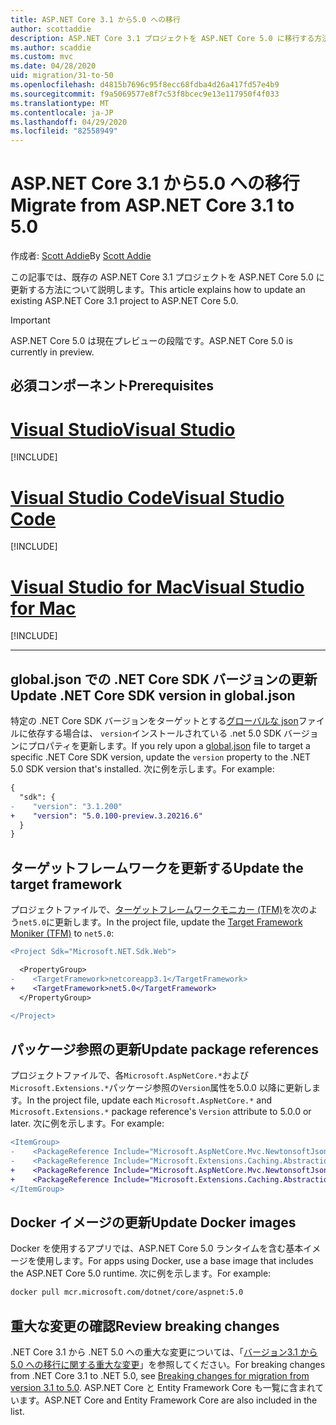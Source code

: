 ```yaml
---
title: ASP.NET Core 3.1 から5.0 への移行
author: scottaddie
description: ASP.NET Core 3.1 プロジェクトを ASP.NET Core 5.0 に移行する方法について説明します。
ms.author: scaddie
ms.custom: mvc
ms.date: 04/28/2020
uid: migration/31-to-50
ms.openlocfilehash: d4815b7696c95f8ecc68fdba4d26a417fd57e4b9
ms.sourcegitcommit: f9a5069577e8f7c53f8bcec9e13e117950f4f033
ms.translationtype: MT
ms.contentlocale: ja-JP
ms.lasthandoff: 04/29/2020
ms.locfileid: "82558949"
---
```

# <a name="migrate-from-aspnet-core-31-to-50"></a><span data-ttu-id="934cb-103">ASP.NET Core 3.1 から5.0 への移行</span><span class="sxs-lookup"><span data-stu-id="934cb-103">Migrate from ASP.NET Core 3.1 to 5.0</span></span>

<span data-ttu-id="934cb-104">作成者: [Scott Addie](https://github.com/scottaddie)</span><span class="sxs-lookup"><span data-stu-id="934cb-104">By [Scott Addie](https://github.com/scottaddie)</span></span>

<span data-ttu-id="934cb-105">この記事では、既存の ASP.NET Core 3.1 プロジェクトを ASP.NET Core 5.0 に更新する方法について説明します。</span><span class="sxs-lookup"><span data-stu-id="934cb-105">This article explains how to update an existing ASP.NET Core 3.1 project to ASP.NET Core 5.0.</span></span>

> [!IMPORTANT]
> <span data-ttu-id="934cb-106">ASP.NET Core 5.0 は現在プレビューの段階です。</span><span class="sxs-lookup"><span data-stu-id="934cb-106">ASP.NET Core 5.0 is currently in preview.</span></span>

## <a name="prerequisites"></a><span data-ttu-id="934cb-107">必須コンポーネント</span><span class="sxs-lookup"><span data-stu-id="934cb-107">Prerequisites</span></span>

# <a name="visual-studio"></a>[<span data-ttu-id="934cb-108">Visual Studio</span><span class="sxs-lookup"><span data-stu-id="934cb-108">Visual Studio</span></span>](#tab/visual-studio)

[!INCLUDE[](~/includes/net-core-prereqs-vs-5.0.md)]

# <a name="visual-studio-code"></a>[<span data-ttu-id="934cb-109">Visual Studio Code</span><span class="sxs-lookup"><span data-stu-id="934cb-109">Visual Studio Code</span></span>](#tab/visual-studio-code)

[!INCLUDE[](~/includes/net-core-prereqs-vsc-5.0.md)]

# <a name="visual-studio-for-mac"></a>[<span data-ttu-id="934cb-110">Visual Studio for Mac</span><span class="sxs-lookup"><span data-stu-id="934cb-110">Visual Studio for Mac</span></span>](#tab/visual-studio-mac)

[!INCLUDE[](~/includes/net-core-prereqs-mac-5.0.md)]

---

## <a name="update-net-core-sdk-version-in-globaljson"></a><span data-ttu-id="934cb-111">global.json での .NET Core SDK バージョンの更新</span><span class="sxs-lookup"><span data-stu-id="934cb-111">Update .NET Core SDK version in global.json</span></span>

<span data-ttu-id="934cb-112">特定の .NET Core SDK バージョンをターゲットとする[グローバルな json](/dotnet/core/tools/global-json)ファイルに依存する場合は、 `version`インストールされている .net 5.0 SDK バージョンにプロパティを更新します。</span><span class="sxs-lookup"><span data-stu-id="934cb-112">If you rely upon a [global.json](/dotnet/core/tools/global-json) file to target a specific .NET Core SDK version, update the `version` property to the .NET 5.0 SDK version that's installed.</span></span> <span data-ttu-id="934cb-113">次に例を示します。</span><span class="sxs-lookup"><span data-stu-id="934cb-113">For example:</span></span>

```diff
{
  "sdk": {
-    "version": "3.1.200"
+    "version": "5.0.100-preview.3.20216.6"
  }
}
```

## <a name="update-the-target-framework"></a><span data-ttu-id="934cb-114">ターゲットフレームワークを更新する</span><span class="sxs-lookup"><span data-stu-id="934cb-114">Update the target framework</span></span>

<span data-ttu-id="934cb-115">プロジェクトファイルで、[ターゲットフレームワークモニカー (TFM)](/dotnet/standard/frameworks)を次のよう`net5.0`に更新します。</span><span class="sxs-lookup"><span data-stu-id="934cb-115">In the project file, update the [Target Framework Moniker (TFM)](/dotnet/standard/frameworks) to `net5.0`:</span></span>

```diff
<Project Sdk="Microsoft.NET.Sdk.Web">

  <PropertyGroup>
-    <TargetFramework>netcoreapp3.1</TargetFramework>
+    <TargetFramework>net5.0</TargetFramework>
  </PropertyGroup>

</Project>
```

## <a name="update-package-references"></a><span data-ttu-id="934cb-116">パッケージ参照の更新</span><span class="sxs-lookup"><span data-stu-id="934cb-116">Update package references</span></span>

<span data-ttu-id="934cb-117">プロジェクトファイルで、各`Microsoft.AspNetCore.*`および`Microsoft.Extensions.*`パッケージ参照の`Version`属性を5.0.0 以降に更新します。</span><span class="sxs-lookup"><span data-stu-id="934cb-117">In the project file, update each `Microsoft.AspNetCore.*` and `Microsoft.Extensions.*` package reference's `Version` attribute to 5.0.0 or later.</span></span> <span data-ttu-id="934cb-118">次に例を示します。</span><span class="sxs-lookup"><span data-stu-id="934cb-118">For example:</span></span>

```diff
<ItemGroup>
-    <PackageReference Include="Microsoft.AspNetCore.Mvc.NewtonsoftJson" Version="3.1.2" />
-    <PackageReference Include="Microsoft.Extensions.Caching.Abstractions" Version="3.1.2" />
+    <PackageReference Include="Microsoft.AspNetCore.Mvc.NewtonsoftJson" Version="5.0.0-preview.3.20215.14" />
+    <PackageReference Include="Microsoft.Extensions.Caching.Abstractions" Version="5.0.0-preview.3.20215.2" />
</ItemGroup>
```

## <a name="update-docker-images"></a><span data-ttu-id="934cb-119">Docker イメージの更新</span><span class="sxs-lookup"><span data-stu-id="934cb-119">Update Docker images</span></span>

<span data-ttu-id="934cb-120">Docker を使用するアプリでは、ASP.NET Core 5.0 ランタイムを含む基本イメージを使用します。</span><span class="sxs-lookup"><span data-stu-id="934cb-120">For apps using Docker, use a base image that includes the ASP.NET Core 5.0 runtime.</span></span> <span data-ttu-id="934cb-121">次に例を示します。</span><span class="sxs-lookup"><span data-stu-id="934cb-121">For example:</span></span>

```bash
docker pull mcr.microsoft.com/dotnet/core/aspnet:5.0
```

## <a name="review-breaking-changes"></a><span data-ttu-id="934cb-122">重大な変更の確認</span><span class="sxs-lookup"><span data-stu-id="934cb-122">Review breaking changes</span></span>

<span data-ttu-id="934cb-123">.NET Core 3.1 から .NET 5.0 への重大な変更については、「[バージョン3.1 から5.0 への移行に関する重大な変更](/dotnet/core/compatibility/3.1-5.0)」を参照してください。</span><span class="sxs-lookup"><span data-stu-id="934cb-123">For breaking changes from .NET Core 3.1 to .NET 5.0, see [Breaking changes for migration from version 3.1 to 5.0](/dotnet/core/compatibility/3.1-5.0).</span></span> <span data-ttu-id="934cb-124">ASP.NET Core と Entity Framework Core も一覧に含まれています。</span><span class="sxs-lookup"><span data-stu-id="934cb-124">ASP.NET Core and Entity Framework Core are also included in the list.</span></span>
